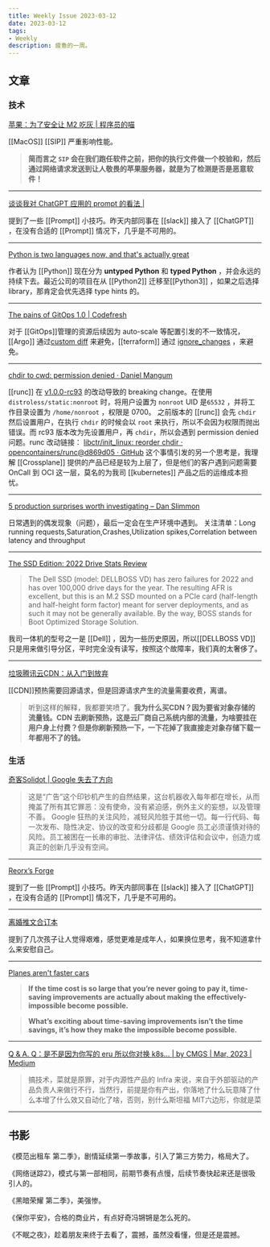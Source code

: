 ```yaml
---
title: Weekly Issue 2023-03-12
date: 2023-03-12
tags:
- Weekly
description: 疲惫的一周。
---
```



## 文章

### 技术

[苹果：为了安全让 M2 吃灰 | 程序员的喵](https://catcoding.me/p/apple-perf/)

[[MacOS]] [[SIP]] 严重影响性能。

> **简而言之 `SIP` 会在我们跑任软件之前，把你的执行文件做一个校验和，然后通过网络请求发送到让人敬畏的苹果服务器，就是为了检测是否是恶意软件！**

---

[谈谈我对 ChatGPT 应用的 prompt 的看法 |](https://reorx.com/makers-daily/004-prompts-and-parameters-transparancy/) 

提到了一些 [[Prompt]] 小技巧。昨天内部同事在 [[slack]] 接入了 [[ChatGPT]] ，在没有合适的 [[Prompt]] 情况下，几乎是不可用的。

---


[Python is two languages now, and that's actually great](https://threeofwands.com/python-is-two-languages-now-and-thats-actually-great/)

作者认为 [[Python]] 现在分为 **untyped Python** 和 **typed Python** ，并会永远的持续下去。最近公司的项目在从 [[Python2]] 迁移至[[Python3]] ，如果之后选择 library，那肯定会优先选择 type hints 的。

---

[The pains of GitOps 1.0 | Codefresh](https://codefresh.io/blog/pains-gitops-1-0/)

对于 [[GitOps]]管理的资源后续因为 auto-scale 等配置引发的不一致情况，[[Argo]] 通过[custom diff](https://github.com/argoproj/argo-cd/issues/2913) 来避免，[[terraform]] 通过 [ignore_changes](https://developer.hashicorp.com/terraform/language/meta-arguments/lifecycle#ignore_changes) ，来避免。

---


[chdir to cwd: permission denied · Daniel Mangum](https://danielmangum.com/posts/runc-chdir-to-cwd/)

[[runc]] 在 [v1.0.0-rc93](https://bugzilla.redhat.com/show_bug.cgi?id=1934177) 的改动导致的 breaking change。在使用 `distroless/static:nonroot` 时，将用户设置为 `nonroot` UID 是`65532` ，并将工作目录设置为 `/home/nonroot` ，权限是 0700。
之前版本的 [[runc]] 会先 `chdir` 然后设置用户，在执行 `chdir` 的时候会以 `root` 来执行，所以不会因为权限而抛出错误。而 rc93 版本改为先设置用户，再 `chdir`，所以会遇到 permission denied 问题。runc 改动链接： [libctr/init_linux: reorder chdir · opencontainers/runc@d869d05 · GitHub](https://github.com/opencontainers/runc/commit/d869d05aba0fc2519060b3b20b679ac5a5068e78)
这个事情引发的另一个思考是，我理解 [[Crossplane]] 提供的产品已经是较为上层了，但是他们的客户遇到问题需要 OnCall 到 OCI 这一层，莫名的为我司 [[kubernetes]] 产品之后的运维成本担忧。

---

[5 production surprises worth investigating – Dan Slimmon](https://blog.danslimmon.com/2023/03/06/5-production-surprises-worth-investigating/)

日常遇到的偶发现象（问题），最后一定会在生产环境中遇到。
关注清单：Long running requests,Saturation,Crashes,Utilization spikes,Correlation between latency and throughput

---


[The SSD Edition: 2022 Drive Stats Review](https://www.backblaze.com/blog/ssd-edition-2022-drive-stats-review/)

> The Dell SSD (model: DELLBOSS VD) has zero failures for 2022 and has over 100,000 drive days for the year. The resulting AFR is excellent, but this is an M.2 SSD mounted on a PCIe card (half-length and half-height form factor) meant for server deployments, and as such it may not be generally available. By the way, BOSS stands for Boot Optimized Storage Solution.

我司一体机的型号之一是 [[Dell]] ，因为一些历史原因，所以[[DELLBOSS VD]] 只是用来做引导分区，平时完全没有读写，按照这个故障率，我们真的太奢侈了。

---

[垃圾腾讯云CDN：从入门到放弃](https://mp.weixin.qq.com/s/ANFnbDXwuhKI99fgYRZ9ug)

[[CDN]]预热需要回源请求，但是回源请求产生的流量需要收费，离谱。

> 听到这样的解释，我都要笑喷了。**我为什么买CDN？因为要省对象存储的流量钱。CDN 去刷新预热，这是云厂商自己系统内部的流量，为啥要挂在用户身上付费？但是你刷新预热一下，一下花掉了我直接走对象存储下载一年都用不了的钱。**


### 生活

[奇客Solidot | Google 失去了方向](https://www.solidot.org/story?sid=74149)

> 这是“广告”这个印钞机产生的自然结果，这台机器收入每年都在增长，从而掩盖了所有其它罪恶：没有使命，没有紧迫感，例外主义的妄想，以及管理不善。
> Google 狂热的关注风险，减轻风险胜于其他一切。每一行代码、每一次发布、隐性决定、协议的改变和分歧都是 Google 员工必须谨慎对待的风险。员工被困在一长串的审批、法律评估、绩效评估和会议中，创造力或真正的创新几乎没有空间。

---


[Reorx’s Forge](https://reorx.com/makers-daily/004-prompts-and-parameters-transparancy/)

提到了一些 [[Prompt]] 小技巧。昨天内部同事在 [[slack]] 接入了 [[ChatGPT]] ，在没有合适的 [[Prompt]] 情况下，几乎是不可用的。

---

[离婚推文合订本](https://disksing.com/story/divorce/)

提到了几次孩子让人觉得艰难，感觉更难是成年人，如果换位思考，我不知道拿什么来安慰自己。

---

[Planes aren't faster cars](https://about.sourcegraph.com/blog/planes-are-not-faster-cars)

> **If the time cost is so large that you’re never going to pay it, time-saving improvements are actually about making the effectively-impossible become possible.**

> **What’s exciting about time-saving improvements isn’t the time savings, it’s how they make the impossible become possible.**

---

[Q & A. Q：是不是因为你写的 eru 所以你对换 k8s… | by CMGS | Mar, 2023 | Medium](https://medium.com/@ilskdw/q-a-f6b68d074ef6)

> 搞技术，菜就是原罪，对于内源性产品的 Infra 来说，来自于外部驱动的产品负责人来做行不行，当然行，前提是你有产出，你落地了什么玩意降了什么本增了什么效又自动化了啥，否则，别什么斯坦福 MIT六边形，你就是菜

---



## 书影

《模范出租车 第二季》，剧情延续第一季故事，引入了第三方势力，格局大了。

《网络谜踪2》，模式与第一部相同，前期节奏有点慢，后续节奏快起来还是很吸引人的。

《黑暗荣耀 第二季》，美强惨。

《保你平安》，合格的商业片，有点好奇冯锵锵是怎么死的。

《不眠之夜》，趁着朋友来终于去看了，震撼，虽然没看懂，但是还是震撼。
